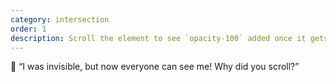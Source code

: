 ```yaml
---
category: intersection
order: 1
description: Scroll the element to see `opacity-100` added once it gets into the viewport. Transition via the `starting` class, e.g. `starting:opacity-0`.
---
```


<div class="w-full h-48 border overflow-y-auto">
  <p
    data-action="intersect-once#opacity-100"
    class="mt-48 border-y p-4 opacity-0 transition-opacity duration-800 starting:opacity-0"
  >
    👻 “I was invisible, but now everyone can see me! Why did you scroll?”
  </p>
</div>
